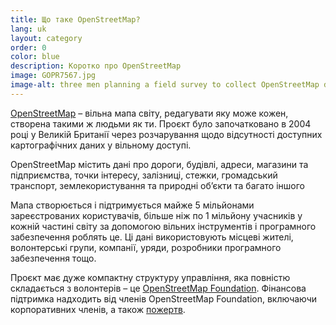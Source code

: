 ```yaml
---
title: Що таке OpenStreetMap?
lang: uk
layout: category
order: 0
color: blue
description: Коротко про OpenStreetMap
image: GOPR7567.jpg
image-alt: three men planning a field survey to collect OpenStreetMap data
---
```


[OpenStreetMap](https://openstreetmap.org) – вільна мапа світу, редагувати яку може кожен, створена такими ж людьми як ти. Проєкт було започатковано в 2004 році у Великій Британії через розчарування щодо відсутності доступних картографічних даних у вільному доступі.

OpenStreetMap містить дані про дороги, будівлі, адреси, магазини та підприємства, точки інтересу, залізниці, стежки, громадський транспорт, землекористування та природні об’єкти та багато іншого

Мапа створюється і підтримується майже 5 мільйонами зареєстрованих користувачів, більше ніж по 1 мільйону учасників у кожній частині світу за допомогою вільних інструментів і програмного забезпечення роблять це. Ці дані використовують місцеві жителі, волонтерські групи, компанії, уряди, розробники програмного забезпечення тощо.

Проєкт має дуже компактну структуру управління, яка повністю складається з волонтерів – це [OpenStreetMap Foundation](/{{lang}}/about-osm-community/osm-foundation/). Фінансова підтримка надходить від членів OpenStreetMap Foundation, включаючи корпоративних членів, а також [пожертв](/{{lang}}/about-osm-community/donate-to-osm/).
